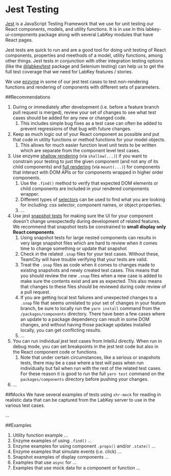 # Jest Testing

[Jest](https://jestjs.io/docs/en/getting-started.html) is a JavaScript Testing Framework that we use for unit testing
our React components, models, and utility functions. It is in use in this labkey-ui-components package along with
several LabKey modules that have React pages.

Jest tests are quick to run and are a good tool for doing unit testing of React components, properties and meethods of
a model, utility functions, among other things. Jest tests in conjunction with other integration testing options (like
the [@labkey/test](https://github.com/LabKey/labkey-ui-components/tree/master/packages/test) package and Selenium
testing) can help us to get the full test coverage that we need for LabKey features / stories.

We use [enzyme](https://enzymejs.github.io/enzyme/) in some of our jest test cases to test non-rendering functions and
rendering of components with different sets of parameters.

##Recommendations
1. During or immediately after development (i.e. before a feature branch pull request is merged), review your set of
    changes to see what test cases should be added for any new or changed code.
    1. This includes simple bug fixes as a test case can often be added to prevent regressions of that bug with
    future changes.
1. Keep as much logic out of your React component as possible and put that code in utility functions or method functions
    for your model objects.
    1. This allows for much easier function level unit tests to be written which are separate
    from the component level test cases.
1. Use enzyme [shallow rendering](https://enzymejs.github.io/enzyme/docs/api/shallow.html) (via `shallow(...)`)
    if you want to constrain your testing to just the given component (and not any of its child components) and
    [full rendering](https://enzymejs.github.io/enzyme/docs/api/mount.html) (via `mount(...)`) for components that
    interact with DOM APIs or for components wrapped in higher order components.
    1. Use the `.find()` method to verify that expected DOM elements or child components are included in your rendered
        components wrapper.
    1. Different types of [selectors](https://enzymejs.github.io/enzyme/docs/api/selector.html) can be used to find what
        you are looking for including: css selector, component names, or object properties.
    1. ...
1. Use jest [snapshot tests](https://jestjs.io/docs/en/snapshot-testing) for making sure the UI for your component
    doesn't change unexpectedly during development of related features. We recommend that snapshot tests be constrained
    to **small display only React components**.
    1. Using snapshot tests for large nested components can results in very large snapshot files which are hard to
        review when it comes time to change something or update that snapshot
    1. Check in the related `.snap` files for your test cases. Without these, TeamCity will have trouble verifying that
        your tests are valid.
    1. Treat the `.snap` files as code when it comes to changes made to existing snapshots and newly created test cases.
        This means that you should review the new `.snap` files when a new case is added to make sure the contents exist
        and are as expected. This also means that changes to these files should be reviewed during code review of a
        pull request.
    1. If you are getting local test failures and unexpected changes to a `.snap` file that seems unrelated to your set
        of changes in your feature branch, be sure to locally run the `yarn install` command from the
        `/packages/components` directory. There have been a few cases where an update to a package dependency can result
        in some DOM changes, and without having those package updates installed locally, you can get conflicting results.
    1. ...
1. You can run individual jest test cases from IntelliJ directly. When run in debug mode, you can set breakpoints in
    the jest test code but also in the React component code or functions.
    1. Note that under certain circumstances, like a serious or snapshots tests, there may be a case where a test will
        pass when run individually but fail when run with the rest of the related test cases. For these reason it is
        good to run the full `yarn test` command on the `packages/components` directory before pushing your changes.
1. ...

##Mocks
We have several examples of tests using `xhr-mock` for reading in realistic data that can be captured from the
LabKey server to use in the various test cases.

...

##Examples
1. Utility function example ...
1. Enzyme examples of using `.find()` ...
1. Enzyme examples for using component `.props()` and/or `.state()` ...
1. Enzyme examples that simulate events (i.e. click) ...
1. Snapshot examples of display components ...
1. Examples that use `async` for ...
1. Examples that use mock data for a component or function ...
